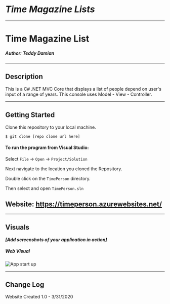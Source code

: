 # ***Time Magazine Lists***
------------------------------

# Time Magazine List
##### *Author: Teddy Damian*

------------------------------

## Description
This is a C# .NET MVC Core that displays a list of people depend on user's input of a range of years.
This console uses Model - View - Controller.

------------------------------

## Getting Started
Clone this repository to your local machine.
```
$ git clone [repo clone url here]
```
#### To run the program from Visual Studio:
Select ```File``` -> ```Open``` -> ```Project/Solution```

Next navigate to the location you cloned the Repository.

Double click on the ```TimePerson``` directory.

Then select and open ```TimePerson.sln```

## Website: https://timeperson.azurewebsites.net/

------------------------------

## Visuals
***[Add screenshots of your application in action]***

##### Web Visual
![App start up]()



------------------------------

## Change Log

Website Created 1.0 - 3/31/2020



